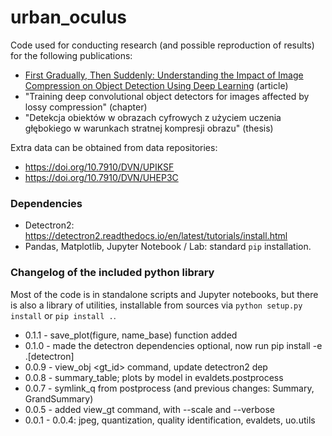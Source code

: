# urban\_oculus

Code used for conducting research (and possible reproduction of results) for the following publications:

* [First Gradually, Then Suddenly: Understanding the Impact of Image Compression on Object Detection Using Deep Learning](https://www.mdpi.com/1424-8220/22/3/1104/htm) (article)
* "Training deep convolutional object detectors for images affected by lossy compression" (chapter)
* "Detekcja obiektów w obrazach cyfrowych z użyciem uczenia głębokiego w warunkach stratnej kompresji obrazu" (thesis)

Extra data can be obtained from data repositories:

* <https://doi.org/10.7910/DVN/UPIKSF>
* <https://doi.org/10.7910/DVN/UHEP3C>

### Dependencies

* Detectron2: <https://detectron2.readthedocs.io/en/latest/tutorials/install.html>
* Pandas, Matplotlib, Jupyter Notebook / Lab: standard `pip` installation.

### Changelog of the included python library

Most of the code is in standalone scripts and Jupyter notebooks, but there is also a library of utilities, installable from sources via `python setup.py install` or `pip install .`.

* 0.1.1 - save_plot(figure, name_base) function added
* 0.1.0 - made the detectron dependencies optional, now run pip install -e .\[detectron\]
* 0.0.9 - view_obj <gt_id> command, update detectron2 dep
* 0.0.8 - summary_table; plots by model in evaldets.postprocess
* 0.0.7 - symlink_q from postprocess (and previous changes: Summary, GrandSummary)
* 0.0.5 - added view_gt command, with --scale and --verbose
* 0.0.1 - 0.0.4: jpeg, quantization, quality identification, evaldets, uo.utils
